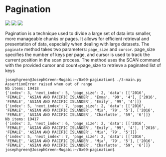 # Pagination

![](https://s3.amazonaws.com/alx-intranet.hbtn.io/uplo…d4b330d177430c0e64d0811b034c5258b6d12b37f05a53ab8)
![](https://s3.amazonaws.com/alx-intranet.hbtn.io/uplo…e469a4678e81a4f489fb4fcb6cd6307120747173066bbce9a)
![](https://s3.amazonaws.com/alx-intranet.hbtn.io/uplo…bea6e85c52e410a5b9a97c46a858489b1448507148977aa7f)

Pagination is a technique used to divide a large set of data into smaller, 
more manageable chunks or pages. It allows for efficient retrieval 
and presentation of data, especially when dealing with large datasets.
The ```paginate``` method takes two parameters: ```page_size``` and ```cursor```. page_size specifies 
the number of keys per page, and cursor is used to track the current position in the 
scan process. The method uses the SCAN command with the provided cursor and count=page_size 
to retrieve a paginated list of keys 

```
josephgreen@JosephGreen-Mugabi:~/0x00-pagination$ ./3-main.py 
AssertionError raised when out of range
Nb items: 19418
{'index': 3, 'next_index': 5, 'page_size': 2, 'data': [['2016', 'FEMALE', 'ASIAN AND PACIFIC ISLANDER', 'Emma', '99', '4'], ['2016', 'FEMALE', 'ASIAN AND PACIFIC ISLANDER', 'Emily', '99', '4']]}
{'index': 5, 'next_index': 7, 'page_size': 2, 'data': [['2016', 'FEMALE', 'ASIAN AND PACIFIC ISLANDER', 'Mia', '79', '5'], ['2016', 'FEMALE', 'ASIAN AND PACIFIC ISLANDER', 'Charlotte', '59', '6']]}
Nb items: 19417
{'index': 3, 'next_index': 6, 'page_size': 2, 'data': [['2016', 'FEMALE', 'ASIAN AND PACIFIC ISLANDER', 'Emily', '99', '4'], ['2016', 'FEMALE', 'ASIAN AND PACIFIC ISLANDER', 'Mia', '79', '5']]}
{'index': 5, 'next_index': 7, 'page_size': 2, 'data': [['2016', 'FEMALE', 'ASIAN AND PACIFIC ISLANDER', 'Mia', '79', '5'], ['2016', 'FEMALE', 'ASIAN AND PACIFIC ISLANDER', 'Charlotte', '59', '6']]}
josephgreen@JosephGreen-Mugabi:~/0x00-pagination$
```